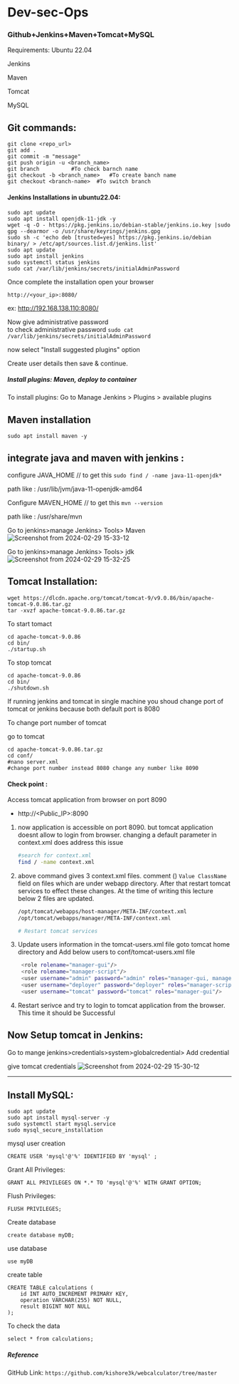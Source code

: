 # Dev-sec-Ops
### Github+Jenkins+Maven+Tomcat+MySQL
Requirements:
Ubuntu 22.04

Jenkins

Maven

Tomcat

MySQL

Git commands:
------------

```
git clone <repo_url>
git add .
git commit -m "message"
git push origin -u <branch_name>
git branch 			#To check barnch name
git checkout -b <branch_name> 	#To create banch name
git checkout <branch-name> 	#To switch branch
```

#### Jenkins Installations in ubuntu22.04:

```
sudo apt update
sudo apt install openjdk-11-jdk -y
wget -q -O - https://pkg.jenkins.io/debian-stable/jenkins.io.key |sudo gpg --dearmor -o /usr/share/keyrings/jenkins.gpg
sudo sh -c 'echo deb [trusted=yes] https://pkg.jenkins.io/debian binary/ > /etc/apt/sources.list.d/jenkins.list'
sudo apt update
sudo apt install jenkins
sudo systemctl status jenkins
sudo cat /var/lib/jenkins/secrets/initialAdminPassword
```
Once complete the installation open your browser 
```
http://<your_ip>:8080/
```
ex: http://192.168.138.110:8080/

Now give administrative password  
to check administrative password ```sudo cat /var/lib/jenkins/secrets/initialAdminPassword```

now select "Install suggested plugins" option 

Create user details then save & continue.

##### Install plugins: Maven, deploy to container
To install plugins: Go to Manage Jenkins > Plugins > available plugins

Maven installation
-----------------
```
sudo apt install maven -y
```
integrate java and maven with jenkins :
---------------------------------------
configure JAVA_HOME // to get this ```sudo find / -name java-11-openjdk*```

path like : /usr/lib/jvm/java-11-openjdk-amd64


Configure MAVEN_HOME // to get this ```mvn --version```

path like : /usr/share/mvn

Go to jenkins>manage Jenkins> Tools> Maven
![Screenshot from 2024-02-29 15-33-12](https://github.com/beeru405/webcalc-java/assets/101712802/8d4879a5-0e31-419e-bb04-032acc3fc225)

Go to jenkins>manage Jenkins> Tools> jdk
![Screenshot from 2024-02-29 15-32-25](https://github.com/beeru405/webcalc-java/assets/101712802/8fd6e732-9792-4e69-90fd-8bdd955c5324)

Tomcat Installation:
------------------
```
wget https://dlcdn.apache.org/tomcat/tomcat-9/v9.0.86/bin/apache-tomcat-9.0.86.tar.gz
tar -xvzf apache-tomcat-9.0.86.tar.gz
```
To start tomact 
```
cd apache-tomcat-9.0.86
cd bin/
./startup.sh
```
To stop tomcat
```
cd apache-tomcat-9.0.86
cd bin/
./shutdown.sh
```

If running jenkins and tomcat in single machine you shoud change port of tomcat or jenkins because both default port is 8080

To change port number of tomcat

go to tomcat 
```
cd apache-tomcat-9.0.86.tar.gz
cd conf/
#nano server.xml
#change port number instead 8080 change any number like 8090
```
#### Check point :
Access tomcat application from browser on port 8090  
 - http://<Public_IP>:8090

1. now application is accessible on port 8090. but tomcat application doesnt allow to login from browser. changing a default parameter in context.xml does address this issue
   ```sh
   #search for context.xml
   find / -name context.xml
   ```
1. above command gives 3 context.xml files. comment (<!-- & -->) `Value ClassName` field on files which are under webapp directory. 
After that restart tomcat services to effect these changes. 
At the time of writing this lecture below 2 files are updated. 
   ```sh 
   /opt/tomcat/webapps/host-manager/META-INF/context.xml
   /opt/tomcat/webapps/manager/META-INF/context.xml
   
   # Restart tomcat services
   ```
1. Update users information in the tomcat-users.xml file
goto tomcat home directory and Add below users to conf/tomcat-users.xml file
   ```sh
	<role rolename="manager-gui"/>
	<role rolename="manager-script"/>
	<user username="admin" password="admin" roles="manager-gui, manager-script"/>
	<user username="deployer" password="deployer" roles="manager-script"/>
	<user username="tomcat" password="tomcat" roles="manager-gui"/>
   ```
1. Restart serivce and try to login to tomcat application from the browser. This time it should be Successful

Now Setup tomcat in Jenkins:
---------------------------
Go to mange jenkins>credentials>system>globalcredential> Add credential

give tomcat credentials
![Screenshot from 2024-02-29 15-30-12](https://github.com/beeru405/webcalc-java/assets/101712802/625c1ee2-7ceb-4d51-ac88-0d76e21c0e77)



-------
Install MySQL:
--------------
```
sudo apt update
sudo apt install mysql-server -y
sudo systemctl start mysql.service
sudo mysql_secure_installation
```
mysql user creation
```
CREATE USER 'mysql'@'%' IDENTIFIED BY 'mysql' ;
```
Grant All Privileges:
```
GRANT ALL PRIVILEGES ON *.* TO 'mysql'@'%' WITH GRANT OPTION;
```
Flush Privileges:
```
FLUSH PRIVILEGES;
```
Create database 
```
create database myDB;
```
use database
```
use myDB
```
create table
```
CREATE TABLE calculations (
    id INT AUTO_INCREMENT PRIMARY KEY,
    operation VARCHAR(255) NOT NULL,
    result BIGINT NOT NULL
);
```

To check the data 
```
select * from calculations;
```
##### Reference
GitHub Link: ```https://github.com/kishore3k/webcalculator/tree/master```
